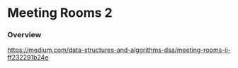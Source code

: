 # Meeting Rooms 2

### Overview

https://medium.com/data-structures-and-algorithms-dsa/meeting-rooms-ii-ff232291b24e
